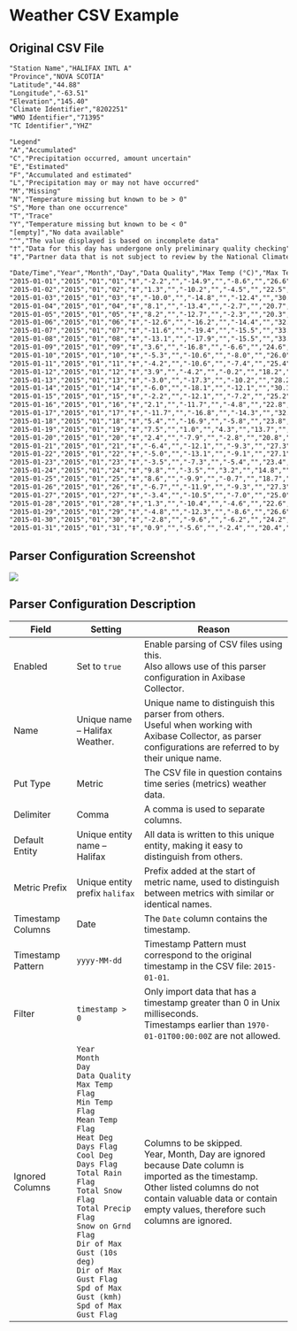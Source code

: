 # Weather CSV Example

## Original CSV File

```txt
"Station Name","HALIFAX INTL A"
"Province","NOVA SCOTIA"
"Latitude","44.88"
"Longitude","-63.51"
"Elevation","145.40"
"Climate Identifier","8202251"
"WMO Identifier","71395"
"TC Identifier","YHZ"

"Legend"
"A","Accumulated"
"C","Precipitation occurred, amount uncertain"
"E","Estimated"
"F","Accumulated and estimated"
"L","Precipitation may or may not have occurred"
"M","Missing"
"N","Temperature missing but known to be > 0"
"S","More than one occurrence"
"T","Trace"
"Y","Temperature missing but known to be < 0"
"[empty]","No data available"
"^","The value displayed is based on incomplete data"
"†","Data for this day has undergone only preliminary quality checking"
"‡","Partner data that is not subject to review by the National Climate Archives"

"Date/Time","Year","Month","Day","Data Quality","Max Temp (°C)","Max Temp Flag","Min Temp (°C)","Min Temp Flag","Mean Temp (°C)","Mean Temp Flag","Heat Deg Days (°C)","Heat Deg Days Flag","Cool Deg Days (°C)","Cool Deg Days Flag","Total Rain (mm)","Total Rain Flag","Total Snow (cm)","Total Snow Flag","Total Precip (mm)","Total Precip Flag","Snow on Grnd (cm)","Snow on Grnd Flag","Dir of Max Gust (10s deg)","Dir of Max Gust Flag","Spd of Max Gust (km/h)","Spd of Max Gust Flag"
"2015-01-01","2015","01","01","‡","-2.2","","-14.9","","-8.6","","26.6","","0.0","","0.0","","1.6","","1.6","","0","","","M","<31",""
"2015-01-02","2015","01","02","‡","1.3","","-10.2","","-4.5","","22.5","","0.0","","0.0","","0.4","","0.4","","1","","","M","70",""
"2015-01-03","2015","01","03","‡","-10.0","","-14.8","","-12.4","","30.4","","0.0","","0.0","","0.0","T","0.0","T","1","","","M","54",""
"2015-01-04","2015","01","04","‡","8.1","","-13.4","","-2.7","","20.7","","0.0","","8.2","","12.8","","21.0","","8","","","M","70",""
"2015-01-05","2015","01","05","‡","8.2","","-12.7","","-2.3","","20.3","","0.0","","6.6","","0.0","T","6.6","","1","","","M","91",""
"2015-01-06","2015","01","06","‡","-12.6","","-16.2","","-14.4","","32.4","","0.0","","0.0","","1.6","","1.6","","0","","","M","67",""
"2015-01-07","2015","01","07","‡","-11.6","","-19.4","","-15.5","","33.5","","0.0","","0.0","","0.8","","0.8","","0","","","M","<31",""
"2015-01-08","2015","01","08","‡","-13.1","","-17.9","","-15.5","","33.5","","0.0","","0.0","","0.0","T","0.0","T","0","","","M","43",""
"2015-01-09","2015","01","09","‡","3.6","","-16.8","","-6.6","","24.6","","0.0","","3.2","","2.6","","5.8","","0","","","M","70",""
"2015-01-10","2015","01","10","‡","-5.3","","-10.6","","-8.0","","26.0","","0.0","","0.0","","0.6","","0.6","","2","","","M","43",""
"2015-01-11","2015","01","11","‡","-4.2","","-10.6","","-7.4","","25.4","","0.0","","0.0","","0.0","T","0.0","T","2","","","M","35",""
"2015-01-12","2015","01","12","‡","3.9","","-4.2","","-0.2","","18.2","","0.0","","2.4","","6.0","","8.4","","2","","","M","44",""
"2015-01-13","2015","01","13","‡","-3.0","","-17.3","","-10.2","","28.2","","0.0","","0.0","","2.6","","2.6","","8","","","M","57",""
"2015-01-14","2015","01","14","‡","-6.0","","-18.1","","-12.1","","30.1","","0.0","","0.0","","0.0","T","0.0","T","8","","","M","<31",""
"2015-01-15","2015","01","15","‡","-2.2","","-12.1","","-7.2","","25.2","","0.0","","0.0","","0.0","T","0.0","T","7","","","M","<31",""
"2015-01-16","2015","01","16","‡","2.1","","-11.7","","-4.8","","22.8","","0.0","","1.0","","3.0","","4.0","","9","","","M","59",""
"2015-01-17","2015","01","17","‡","-11.7","","-16.8","","-14.3","","32.3","","0.0","","0.0","","4.8","","4.8","","10","","","M","63",""
"2015-01-18","2015","01","18","‡","5.4","","-16.9","","-5.8","","23.8","","0.0","","0.0","","0.0","","0.0","","10","","","M","56",""
"2015-01-19","2015","01","19","‡","7.5","","1.0","","4.3","","13.7","","0.0","","24.8","","0.0","","24.8","","4","","","M","93",""
"2015-01-20","2015","01","20","‡","2.4","","-7.9","","-2.8","","20.8","","0.0","","0.0","","0.0","T","0.0","T","","","","M","65",""
"2015-01-21","2015","01","21","‡","-6.4","","-12.1","","-9.3","","27.3","","0.0","","0.0","","0.0","T","0.0","T","","","","M","48",""
"2015-01-22","2015","01","22","‡","-5.0","","-13.1","","-9.1","","27.1","","0.0","","0.0","","1.0","","1.0","","1","","","M","50",""
"2015-01-23","2015","01","23","‡","-3.5","","-7.3","","-5.4","","23.4","","0.0","","0.0","","0.0","T","0.0","T","1","","","M","48",""
"2015-01-24","2015","01","24","‡","9.8","","-3.5","","3.2","","14.8","","0.0","","35.0","","2.4","","37.4","","0","","","M","78",""
"2015-01-25","2015","01","25","‡","8.6","","-9.9","","-0.7","","18.7","","0.0","","0.0","","0.0","T","0.0","T","","","","M","70",""
"2015-01-26","2015","01","26","‡","-6.7","","-11.9","","-9.3","","27.3","","0.0","","0.0","","0.0","","0.0","","","","","M","50",""
"2015-01-27","2015","01","27","‡","-3.4","","-10.5","","-7.0","","25.0","","0.0","","1.0","","13.0","","14.0","","2","","","M","72",""
"2015-01-28","2015","01","28","‡","1.3","","-10.4","","-4.6","","22.6","","0.0","","0.0","","6.0","","6.0","","13","","","M","54",""
"2015-01-29","2015","01","29","‡","-4.8","","-12.3","","-8.6","","26.6","","0.0","","0.0","","0.0","","0.0","","17","","","M","32",""
"2015-01-30","2015","01","30","‡","-2.8","","-9.6","","-6.2","","24.2","","0.0","","0.0","","0.0","T","0.0","T","16","","","M","32",""
"2015-01-31","2015","01","31","‡","0.9","","-5.6","","-2.4","","20.4","","0.0","","","M","","M","","M","4","","","M","<31",""
```

## Parser Configuration Screenshot

![](./resources/csv_halifax_config.png)

## Parser Configuration Description

| Field | Setting | Reason |
| --- | --- | --- |
|  Enabled  |  Set to `true`  |  Enable parsing of CSV files using this.<br>Also allows use of this parser configuration in Axibase Collector.  |
|  Name  |  Unique name – Halifax Weather.  |  Unique name to distinguish this parser from others.<br>Useful when working with Axibase Collector, as parser configurations are referred to by their unique name.  |
|  Put Type  |  Metric  |  The CSV file in question contains time series (metrics) weather data.  |
|  Delimiter  |  Comma  |  A comma is used to separate columns.  |
|  Default Entity  |  Unique entity name – Halifax  |  All data is written to this unique entity, making it easy to distinguish from others.  |
|  Metric Prefix  |  Unique entity prefix `halifax`  |  Prefix added at the start of metric name, used to distinguish between metrics with similar or identical names.  |
|  Timestamp Columns  |  Date  |  The `Date` column contains the timestamp.  |
|  Timestamp Pattern  |  `yyyy-MM-dd`  |  Timestamp Pattern must correspond to the original timestamp in the CSV file: `2015-01-01`.  |
|  Filter  |  `timestamp > 0`  |  Only import data that has a timestamp greater than 0 in Unix milliseconds.<br>Timestamps earlier than `1970-01-01T00:00:00Z` are not allowed.  |
|  Ignored Columns  |  `Year`<br>`Month`<br>`Day`<br>`Data Quality`<br>`Max Temp Flag`<br>`Min Temp Flag`<br>`Mean Temp Flag`<br>`Heat Deg Days Flag`<br>`Cool Deg Days Flag`<br>`Total Rain Flag`<br>`Total Snow Flag`<br>`Total Precip Flag`<br>`Snow on Grnd Flag`<br>`Dir of Max Gust (10s deg)`<br>`Dir of Max Gust Flag`<br>`Spd of Max Gust (kmh)`<br>`Spd of Max Gust Flag`  |  Columns to be skipped.<br>Year, Month, Day are ignored because Date column is imported as the timestamp.<br>Other listed columns do not contain valuable data or contain empty values, therefore such columns are ignored.  |
